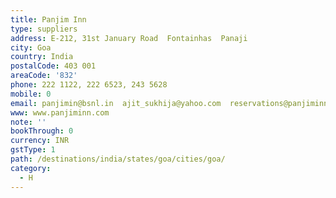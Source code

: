 ```yaml
---
title: Panjim Inn
type: suppliers
address: E-212, 31st January Road  Fontainhas  Panaji
city: Goa
country: India
postalCode: 403 001
areaCode: '832'
phone: 222 1122, 222 6523, 243 5628
mobile: 0
email: panjimin@bsnl.in  ajit_sukhija@yahoo.com  reservations@panjiminn.com
www: www.panjiminn.com
note: ''
bookThrough: 0
currency: INR
gstType: 1
path: /destinations/india/states/goa/cities/goa/
category:
  - H
---
```



